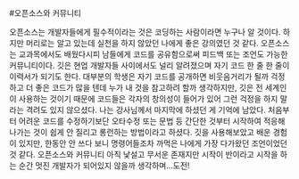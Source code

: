 #오픈소스와 커뮤니티

오픈소스는 개발자들에게 필수적이라는 것은 코딩하는 사람이라면 누구나 알 것이다. 하지만 머리로는 알고 있는데 실천을 하지 않았던 나에게 좋은 강의였던 것 같다.
오픈소스는 교과목에서도 배웠다시피 남들에게 코드를 공유함으로써 피드백 또는 조언도 가능한 커뮤니티이다. 
깃은 현업 개발자들 사이에서도 널리 알려졌으며 자기 코드 한 줄 한 줄이 이력서가 되기도 한다.
대부분의 학생은 자기 코드를 공개하면 비웃음거리가 될까 걱정하고 더 좋은 코드가 많을 텐데 누가 내 것을 참고하려 할까 생각하지만, 깃은 전 세계인이 사용하는 것이기 때문에 코드들은 각자의 창의성이 들어가 있어 그런 걱정을 하지 말라는 격려도 있지 않으셨다.
나는 강사님께서 마지막에 하셨던 게 기억에 남았다. 처음부터 어려운 코드를 수정하기보단 오타수정 또는 문법 등 간단한 것부터 시작하여 적응해 나가는 것이 쉽게 안 질리고 롱런하는 방법이라고 하셨다. 
깃을 사용해보았고 배운 경험이 있지만, 한동안 안 쓰다 보니 명령어들조차 까먹은 나에게 가장 다가왔던 조언이었던 것 같다. 오픈소스와 커뮤니티 아직 낯설고 무서운 존재지만 시작이 반이라고 시작을 하는 순간 멋진 개발자가 되어있지 않을까 생각하며...도전!
